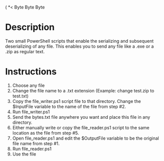 ( *< Byte Byte Byte

# Description
Two small PowerShell scripts that enable the serializing and subsequent deserializing of any file. This enables you to send any file like a .exe or a .zip as regular text.

# Instructions
1. Choose any file
2. Change the file name to a .txt extension (Example: change test.zip to test.txt)
3. Copy the file_writer.ps1 script file to that directory. Change the $InputFile variable to the name of the file from step #2.
4. Run file_writer.ps1
5. Send the bytes.txt file anywhere you want and place this file in any directory.
6. Either manually write or copy the file_reader.ps1 script to the same location as the file from step #5. 
7. Open file_reader.ps1 and edit the $OutputFile variable to be the original file name from step #1.
8. Run file_reader.ps1
9. Use the file

